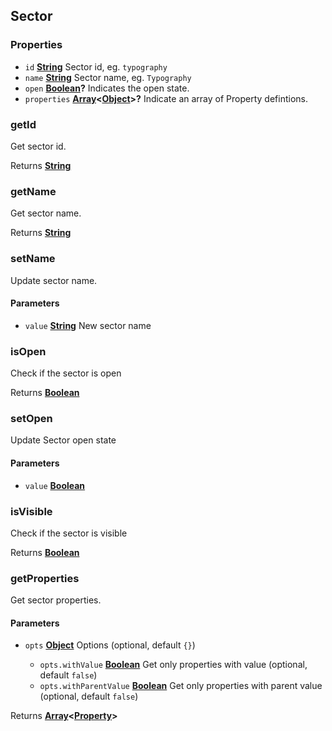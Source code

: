 <!-- Generated by documentation.js. Update this documentation by updating the source code. -->

## Sector



[Property]: property.html

### Properties

*   `id` **[String][1]** Sector id, eg. `typography`
*   `name` **[String][1]** Sector name, eg. `Typography`
*   `open` **[Boolean][2]?** Indicates the open state.
*   `properties` **[Array][3]<[Object][4]>?** Indicate an array of Property defintions.

### getId

Get sector id.

Returns **[String][1]** 

### getName

Get sector name.

Returns **[String][1]** 

### setName

Update sector name.

#### Parameters

*   `value` **[String][1]** New sector name

### isOpen

Check if the sector is open

Returns **[Boolean][2]** 

### setOpen

Update Sector open state

#### Parameters

*   `value` **[Boolean][2]** 

### isVisible

Check if the sector is visible

Returns **[Boolean][2]** 

### getProperties

Get sector properties.

#### Parameters

*   `opts` **[Object][4]** Options (optional, default `{}`)

    *   `opts.withValue` **[Boolean][2]** Get only properties with value (optional, default `false`)
    *   `opts.withParentValue` **[Boolean][2]** Get only properties with parent value (optional, default `false`)

Returns **[Array][3]<[Property]>** 

[1]: https://developer.mozilla.org/docs/Web/JavaScript/Reference/Global_Objects/String

[2]: https://developer.mozilla.org/docs/Web/JavaScript/Reference/Global_Objects/Boolean

[3]: https://developer.mozilla.org/docs/Web/JavaScript/Reference/Global_Objects/Array

[4]: https://developer.mozilla.org/docs/Web/JavaScript/Reference/Global_Objects/Object
